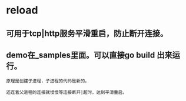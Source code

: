 # reload

## 可用于tcp|http服务平滑重启，防止断开连接。

## demo在_samples里面。可以直接go build 出来运行。

```
原理是创建子进程，子进程的代码是新的。

还连着父进程的连接就慢慢等连接断开|超时，达到平滑重启。
```